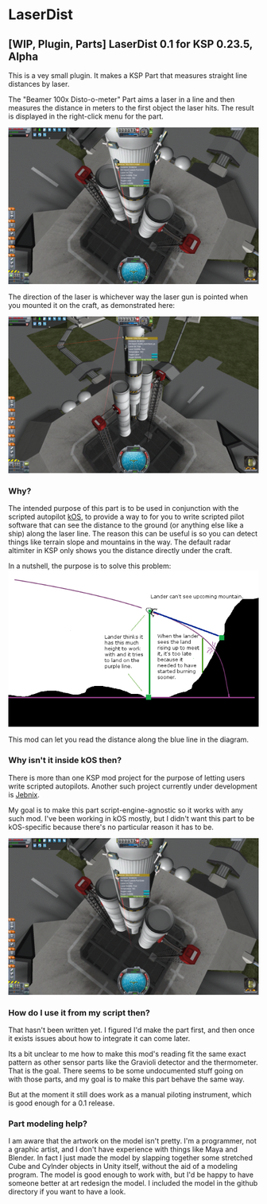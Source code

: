 LaserDist
=========

[WIP, Plugin, Parts] LaserDist 0.1 for KSP 0.23.5, Alpha
--------------------------------------------------------

This is a vey small plugin.  It makes a KSP Part that
measures straight line distances by laser.

The "Beamer 100x Disto-o-meter" Part aims a laser in a line
and then measures the distance in meters to the first object
the laser hits.  The result is displayed in the right-click
menu for the part.

![LaserDist screenshot 1](readme_screenshot1.png)

The direction of the laser is whichever way the laser gun is
pointed when you mounted it on the craft, as demonstrated here:

![LaserDist screenshot 2](readme_screenshot2.png)

### Why?

The intended purpose of this part is to be used in conjunction with
the scripted autopilot [kOS](https://github.com/KSP-KOS/KOS), to
provide a way to for you to write scripted pilot software that can
see the distance to the ground (or anything else like a ship) along
the laser line.  The reason this can be useful is so you can detect
things like terrain slope and mountains in the way.  The default
radar altimiter in KSP only shows you the distance directly under
the craft.

In a nutshell, the purpose is to solve this problem:
![Laser Need Diagram](laser_need.png)

This mod can let you read the distance along the blue line in the diagram.

### Why isn't it inside kOS then?

There is more than one KSP mod project for the purpose of letting
users write scripted autopilots.  Another such project currently under
development is [Jebnix](https://github.com/griderd/Jebnix).

My goal is to make this part script-engine-agnostic so it works with
any such mod.  I've been working in kOS mostly, but I didn't want this
part to be kOS-specific because there's no particular reason it has
to be.

![LaserDist screenshot 1](readme_screenshot1.png)

### How do I use it from my script then?

That hasn't been written yet.  I figured I'd make the part first, and
then once it exists issues about how to integrate it can come later.

Its a bit unclear to me how to make this mod's reading fit the same exact
pattern as other sensor parts like the Gravioli detector and
the thermometer.  That is the goal.  There seems to be some undocumented
stuff going on with those parts, and my goal is to make this part behave
the same way.

But at the moment it still does work as a manual piloting instrument,
which is good enough for a 0.1 release.

### Part modeling help?

I am aware that the artwork on the model isn't pretty.  I'm a 
programmer, not a graphic artist, and I don't have experience
with things like Maya and Blender.  In fact I just made the model
by slapping together some stretched Cube and Cylnder objects in
Unity itself, without the aid of a modeling program.  The model
is good enough to work with, but I'd be happy to have someone
better at art redesign the model.  I included the model in
the github directory if you want to have a look.



